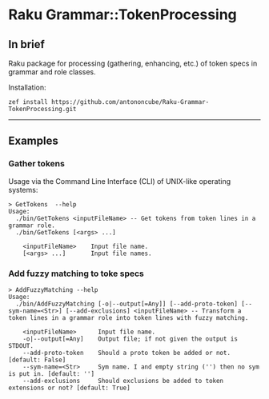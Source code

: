 # Raku Grammar::TokenProcessing

## In brief

Raku package for processing (gathering, enhancing, etc.) of token specs in grammar and role classes.

Installation:

```shell
zef install https://github.com/antononcube/Raku-Grammar-TokenProcessing.git
```

-------

## Examples 


### Gather tokens

Usage via the Command Line Interface (CLI) of UNIX-like operating systems:

```shell
> GetTokens  --help                                                                                     
Usage:
  ./bin/GetTokens <inputFileName> -- Get tokens from token lines in a grammar role.
  ./bin/GetTokens [<args> ...]
  
    <inputFileName>    Input file name.
    [<args> ...]       Input file names.
```

### Add fuzzy matching to toke specs

```shell
> AddFuzzyMatching --help
Usage:
  ./bin/AddFuzzyMatching [-o|--output[=Any]] [--add-proto-token] [--sym-name=<Str>] [--add-exclusions] <inputFileName> -- Transform a token lines in a grammar role into token lines with fuzzy matching.
  
    <inputFileName>      Input file name.
    -o|--output[=Any]    Output file; if not given the output is STDOUT.
    --add-proto-token    Should a proto token be added or not. [default: False]
    --sym-name=<Str>     Sym name. I and empty string ('') then no sym is put in. [default: '']
    --add-exclusions     Should exclusions be added to token extensions or not? [default: True]
```

